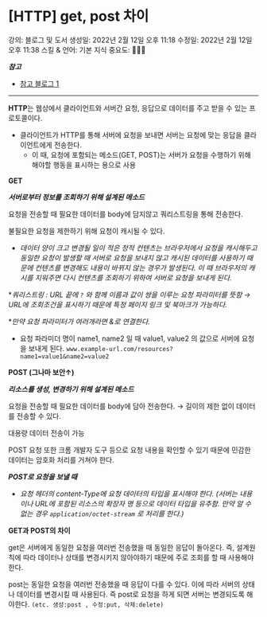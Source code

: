 # [HTTP] get, post 차이

강의: 블로그 및 도서
생성일: 2022년 2월 12일 오후 11:18
수정일: 2022년 2월 12일 오후 11:38
스킬 & 언어: 기본 지식
중요도: 💜💜💜

***참고***

- [참고 블로그 1](https://hongsii.github.io/2017/08/02/what-is-the-difference-get-and-post/)

---

**HTTP**는 웹상에서 클라이언트와 서버간 요청, 응답으로 데이터를 주고 받을 수 있는 프로토콜이다.

- 클라이언트가 HTTP를 통해 서버에 요청을 보내면 서버는 요청에 맞는 응답을 클라이언트에게 전송한다.
    - 이 때, 요청에 포함되는 메소드(GET, POST)는 서버가 요청을 수행하기 위해 해야할 행동을 표시하는 용으로 사용

**GET**

***서버로부터 정보를 조회하기 위해 설계된 메소드***

요청을 전송할 때 필요한 데이터를 body에 담지않고 쿼리스트링을 통해 전송한다. 

불필요한 요청을 제한하기 위해 요청이 캐시될 수 있다. 

- *데이터 양이 크고 변경될 일이 적은 정적 컨텐츠는 브라우저에서 요청을 캐시해두고 동일한 요청이 발생할 때 서버로 요청을 보내지 않고 캐시된 데이터를 사용하기 때문에 컨텐츠를 변경해도 내용이 바뀌지 않는 경우가 발생된다. 이 때 브라우저의 캐시를 지워주면 다시 컨텐츠를 조회하기 위하여 서버로 요청을 보내게 된다.*

**쿼리스트링 : URL 끝에 `?` 와 함께 이름과 값이 쌍을 이루는 요청 파라미터를 뜻함 → URL에 조회조건을 표시하기 때문에 특정 페이지 링크 및 북마크가 가능하다.*

**만약 요청 파라미터가 여러개라면 &로 연결한다.*

- 요청 파라미더 명이 name1, name2 일 때 value1, value2 의 값으로 서버에 요청을 보내게 된다. `www.example-url.com/resources?name1=value1&name2=value2`

**POST (그나마 보안↑)**

***리소스를 생성, 변경하기 위해 설계된 메소드***

요청을 전송할 때 필요한 데이터를 body에 담아 전송한다. → 길이의 제한 없이 데이터를 전송할 수 있다.

대용량 데이터 전송이 가능

POST 요청 또한 크롬 개발자 도구 등으로 요청 내용을 확인할 수 있기 때문에 민감한 데이터는 암호화 처리를 거쳐야 한다.

***POST로 요청을 보낼 때***

- *요청 헤더의 content-Type에 요청 데이터의 타입을 표시해야 한다. (서버는 내용이나 URL에 포함된 리소스의 확장자 명 등으로 데이터 타입을 유추함. 만약 알 수 없는 경우 `application/octet-stream` 로 처리를 한다.)*

**GET과 POST의 차이**

get은 서버에게 동일한 요청을 여러번 전송했을 때 동일한 응답이 돌아온다. 즉, 설계원칙에 따라 데이터나 상태를 변경시키지 않아야하기 때문에 주로 조회를 할 때 사용해야 한다.

post는 동일한 요청을 여러번 전송했을 때 응답이 다를 수 있다. 이에 따라 서버의 상태나 데이터를 변경시킬 때 사용된다. 즉 post로 요청을 하게 되면 서버는 변경되도록 해야한다. `(etc. 생성:post , 수정:put, 삭제:delete)`